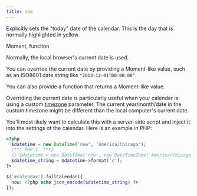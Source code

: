 ```yaml
---
title: now
---
```


Explicitly sets the "today" date of the calendar. This is the day that is normally highlighted in yellow.

<div class='spec' markdown='1'>
Moment, function
</div>

Normally, the local browser's current date is used.

You can override the current date by providing a Moment-like value, such as an ISO8601 date string like `"2013-12-01T00:00:00"`.

You can also provide a function that returns a Moment-like value.

Overriding the current date is particularly useful when your calendar is using a custom [timezone](timezone) parameter. The current year/month/date in the custom timezone might be different than the local computer's current date.

You'll most likely want to calculate this with a server-side script and inject it into the settings of the calendar. Here is an example in PHP:

```php
<?php
  $datetime = new DateTime('now', 'America/Chicago');
  /*** PHP 7  ***/
  // $datetime = new DateTime('now', new DateTimeZone('America/Chicago'));
  $datetime_string = $datetime->format('c');
?>

$('#calendar').fullCalendar({
  now: <?php echo json_encode($datetime_string) ?>
});
```
